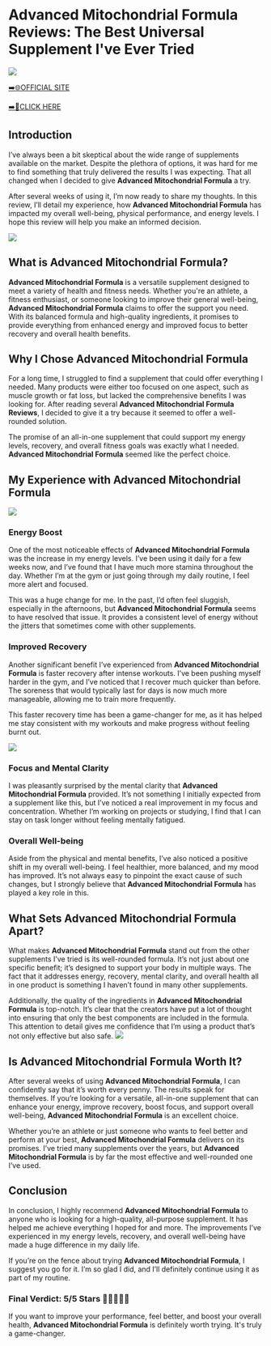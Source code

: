 # Advanced Mitochondrial Formula Reviews: The Best Universal Supplement I've Ever Tried

[![](https://static.vecteezy.com/system/resources/thumbnails/019/896/014/small/buy-now-gradient-button-with-cart-symbol-buy-now-illustration-png.png)](https://edetoop.top/lander/sugarpreland-1/mitichondrial.html) 

[➡️🌐OFFICIAL SITE](https://edetoop.top/lander/sugarpreland-1/mitichondrial.html) 

[➡️🔗CLICK HERE](https://edetoop.top/lander/sugarpreland-1/mitichondrial.html) 


## Introduction

I’ve always been a bit skeptical about the wide range of supplements available on the market. Despite the plethora of options, it was hard for me to find something that truly delivered the results I was expecting. That all changed when I decided to give **Advanced Mitochondrial Formula** a try.

After several weeks of using it, I’m now ready to share my thoughts. In this review, I’ll detail my experience, how **Advanced Mitochondrial Formula** has impacted my overall well-being, physical performance, and energy levels. I hope this review will help you make an informed decision. 

[![](https://wallpapers.com/images/hd/red-order-now-button-udg4jcj4arvn8b0n-2.png)](https://edetoop.top/lander/sugarpreland-1/mitichondrial.html)  

## What is Advanced Mitochondrial Formula?

**Advanced Mitochondrial Formula** is a versatile supplement designed to meet a variety of health and fitness needs. Whether you're an athlete, a fitness enthusiast, or someone looking to improve their general well-being, **Advanced Mitochondrial Formula** claims to offer the support you need. With its balanced formula and high-quality ingredients, it promises to provide everything from enhanced energy and improved focus to better recovery and overall health benefits.

## Why I Chose Advanced Mitochondrial Formula

For a long time, I struggled to find a supplement that could offer everything I needed. Many products were either too focused on one aspect, such as muscle growth or fat loss, but lacked the comprehensive benefits I was looking for. After reading several **Advanced Mitochondrial Formula Reviews**, I decided to give it a try because it seemed to offer a well-rounded solution.

The promise of an all-in-one supplement that could support my energy levels, recovery, and overall fitness goals was exactly what I needed. **Advanced Mitochondrial Formula** seemed like the perfect choice.

## My Experience with Advanced Mitochondrial Formula

[![](https://static.vecteezy.com/system/resources/thumbnails/019/896/014/small/buy-now-gradient-button-with-cart-symbol-buy-now-illustration-png.png)](https://edetoop.top/lander/sugarpreland-1/mitichondrial.html)

### Energy Boost

One of the most noticeable effects of **Advanced Mitochondrial Formula** was the increase in my energy levels. I’ve been using it daily for a few weeks now, and I’ve found that I have much more stamina throughout the day. Whether I’m at the gym or just going through my daily routine, I feel more alert and focused.

This was a huge change for me. In the past, I’d often feel sluggish, especially in the afternoons, but **Advanced Mitochondrial Formula** seems to have resolved that issue. It provides a consistent level of energy without the jitters that sometimes come with other supplements.

### Improved Recovery

Another significant benefit I’ve experienced from **Advanced Mitochondrial Formula** is faster recovery after intense workouts. I’ve been pushing myself harder in the gym, and I’ve noticed that I recover much quicker than before. The soreness that would typically last for days is now much more manageable, allowing me to train more frequently.

This faster recovery time has been a game-changer for me, as it has helped me stay consistent with my workouts and make progress without feeling burnt out.

[![](https://wallpapers.com/images/hd/red-order-now-button-udg4jcj4arvn8b0n-2.png)](https://edetoop.top/lander/sugarpreland-1/mitichondrial.html)  

### Focus and Mental Clarity

I was pleasantly surprised by the mental clarity that **Advanced Mitochondrial Formula** provided. It’s not something I initially expected from a supplement like this, but I’ve noticed a real improvement in my focus and concentration. Whether I’m working on projects or studying, I find that I can stay on task longer without feeling mentally fatigued.

### Overall Well-being

Aside from the physical and mental benefits, I’ve also noticed a positive shift in my overall well-being. I feel healthier, more balanced, and my mood has improved. It’s not always easy to pinpoint the exact cause of such changes, but I strongly believe that **Advanced Mitochondrial Formula** has played a key role in this.

## What Sets Advanced Mitochondrial Formula Apart?

What makes **Advanced Mitochondrial Formula** stand out from the other supplements I’ve tried is its well-rounded formula. It’s not just about one specific benefit; it’s designed to support your body in multiple ways. The fact that it addresses energy, recovery, mental clarity, and overall health all in one product is something I haven’t found in many other supplements.

Additionally, the quality of the ingredients in **Advanced Mitochondrial Formula** is top-notch. It’s clear that the creators have put a lot of thought into ensuring that only the best components are included in the formula. This attention to detail gives me confidence that I’m using a product that’s not only effective but also safe.
[![](https://static.vecteezy.com/system/resources/thumbnails/019/896/014/small/buy-now-gradient-button-with-cart-symbol-buy-now-illustration-png.png)](https://edetoop.top/lander/sugarpreland-1/mitichondrial.html)
## Is Advanced Mitochondrial Formula Worth It?

After several weeks of using **Advanced Mitochondrial Formula**, I can confidently say that it’s worth every penny. The results speak for themselves. If you’re looking for a versatile, all-in-one supplement that can enhance your energy, improve recovery, boost focus, and support overall well-being, **Advanced Mitochondrial Formula** is an excellent choice.

Whether you’re an athlete or just someone who wants to feel better and perform at your best, **Advanced Mitochondrial Formula** delivers on its promises. I’ve tried many supplements over the years, but **Advanced Mitochondrial Formula** is by far the most effective and well-rounded one I’ve used.

## Conclusion

In conclusion, I highly recommend **Advanced Mitochondrial Formula** to anyone who is looking for a high-quality, all-purpose supplement. It has helped me achieve everything I hoped for and more. The improvements I’ve experienced in my energy levels, recovery, and overall well-being have made a huge difference in my daily life.

If you’re on the fence about trying **Advanced Mitochondrial Formula**, I suggest you go for it. I’m so glad I did, and I’ll definitely continue using it as part of my routine.

### Final Verdict: 5/5 Stars 🌟🌟🌟🌟🌟

If you want to improve your performance, feel better, and boost your overall health, **Advanced Mitochondrial Formula** is definitely worth trying. It's truly a game-changer.
